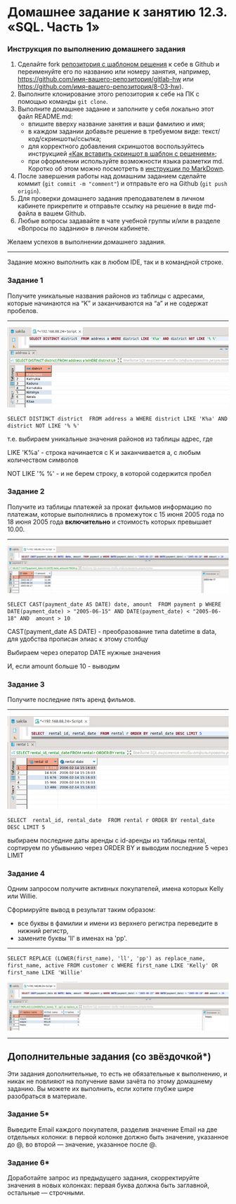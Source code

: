 # Домашнее задание к занятию 12.3. «SQL. Часть 1»

### Инструкция по выполнению домашнего задания

1. Сделайте fork [репозитория c шаблоном решения](https://github.com/netology-code/sys-pattern-homework) к себе в Github и переименуйте его по названию или номеру занятия, например, https://github.com/имя-вашего-репозитория/gitlab-hw или https://github.com/имя-вашего-репозитория/8-03-hw).
2. Выполните клонирование этого репозитория к себе на ПК с помощью команды `git clone`.
3. Выполните домашнее задание и заполните у себя локально этот файл README.md:
   - впишите вверху название занятия и ваши фамилию и имя;
   - в каждом задании добавьте решение в требуемом виде: текст/код/скриншоты/ссылка;
   - для корректного добавления скриншотов воспользуйтесь инструкцией [«Как вставить скриншот в шаблон с решением»](https://github.com/netology-code/sys-pattern-homework/blob/main/screen-instruction.md);
   - при оформлении используйте возможности языка разметки md. Коротко об этом можно посмотреть в [инструкции по MarkDown](https://github.com/netology-code/sys-pattern-homework/blob/main/md-instruction.md).
4. После завершения работы над домашним заданием сделайте коммит (`git commit -m "comment"`) и отправьте его на Github (`git push origin`).
5. Для проверки домашнего задания преподавателем в личном кабинете прикрепите и отправьте ссылку на решение в виде md-файла в вашем Github.
6. Любые вопросы задавайте в чате учебной группы и/или в разделе «Вопросы по заданию» в личном кабинете.

Желаем успехов в выполнении домашнего задания.

---

Задание можно выполнить как в любом IDE, так и в командной строке.

### Задание 1

Получите уникальные названия районов из таблицы с адресами, которые начинаются на “K” и заканчиваются на “a” и не содержат пробелов.
___

![alt_text](https://github.com/ivanmalyshev/sdb-hw/blob/main/files/hw12-03/step1.png)

```mysql
SELECT DISTINCT district  FROM address a WHERE district LIKE 'K%a' AND district NOT LIKE '% %'
```
т.е. выбираем уникальные значения районов из таблицы адрес, где

LIKE 'K%a' - строка начинается с К и заканчивается а, с любым количеством символов

NOT LIKE '% %' - и не берем строку, в которой содержится пробел

### Задание 2

Получите из таблицы платежей за прокат фильмов информацию по платежам, которые выполнялись в промежуток с 15 июня 2005 года по 18 июня 2005 года **включительно** и стоимость которых превышает 10.00.

---

![alt_text](https://github.com/ivanmalyshev/sdb-hw/blob/main/files/hw12-03/step2.png)

```mysql
SELECT CAST(payment_date AS DATE) date, amount  FROM payment p WHERE DATE(payment_date) > "2005-06-15" AND DATE(payment_date) < "2005-06-18" AND  amount > 10 
```

CAST(payment_date AS DATE) - преобразование типа datetime в data, для удобства прописан элиас к этому столбцу

Выбираем через оператор DATE нужные значения

И, если amount больше 10 - выводим

### Задание 3

Получите последние пять аренд фильмов.

---

![alt_text](https://github.com/ivanmalyshev/sdb-hw/blob/main/files/hw12-03/step3.png)

```mysql
SELECT  rental_id, rental_date  FROM rental r ORDER BY rental_date DESC LIMIT 5
```
выбираем последние даты аренды с id-аренды из таблицы rental, сортируем по убывынию через ORDER BY  и выводим последние 5 через LIMIT

### Задание 4

Одним запросом получите активных покупателей, имена которых Kelly или Willie. 

Сформируйте вывод в результат таким образом:
- все буквы в фамилии и имени из верхнего регистра переведите в нижний регистр,
- замените буквы 'll' в именах на 'pp'.

---

```mysql
SELECT REPLACE (LOWER(first_name), 'll', 'pp') as replace_name, first_name, active FROM customer c WHERE first_name LIKE 'Kelly' OR first_name LIKE 'Willie'

```
![alt_text](https://github.com/ivanmalyshev/sdb-hw/blob/main/files/hw12-03/step4.png)


---
## Дополнительные задания (со звёздочкой*)
Эти задания дополнительные, то есть не обязательные к выполнению, и никак не повлияют на получение вами зачёта по этому домашнему заданию. Вы можете их выполнить, если хотите глубже шире разобраться в материале.

### Задание 5*

Выведите Email каждого покупателя, разделив значение Email на две отдельных колонки: в первой колонке должно быть значение, указанное до @, во второй — значение, указанное после @.

### Задание 6*

Доработайте запрос из предыдущего задания, скорректируйте значения в новых колонках: первая буква должна быть заглавной, остальные — строчными.
